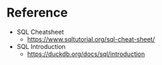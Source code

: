 # Reference

- SQL Cheatsheet
  - https://www.sqltutorial.org/sql-cheat-sheet/
- SQL Introduction
  - https://duckdb.org/docs/sql/introduction
